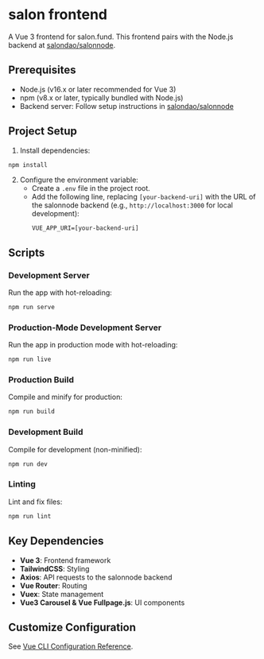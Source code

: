 # salon frontend

A Vue 3 frontend for salon.fund. This frontend pairs with the Node.js backend at [salondao/salonnode](https://github.com/salondao/salonnode).

## Prerequisites

- Node.js (v16.x or later recommended for Vue 3)
- npm (v8.x or later, typically bundled with Node.js)
- Backend server: Follow setup instructions in [salondao/salonnode](https://github.com/salondao/salonnode)

## Project Setup

1. Install dependencies:

```bash
npm install
```

2. Configure the environment variable:
   - Create a `.env` file in the project root.
   - Add the following line, replacing `[your-backend-uri]` with the URL of the salonnode backend (e.g., `http://localhost:3000` for local development):
     ```env
     VUE_APP_URI=[your-backend-uri]
     ```

## Scripts

### Development Server

Run the app with hot-reloading:

```bash
npm run serve
```

### Production-Mode Development Server

Run the app in production mode with hot-reloading:

```bash
npm run live
```

### Production Build

Compile and minify for production:

```bash
npm run build
```

### Development Build

Compile for development (non-minified):

```bash
npm run dev
```

### Linting

Lint and fix files:

```bash
npm run lint
```

## Key Dependencies

- **Vue 3**: Frontend framework
- **TailwindCSS**: Styling
- **Axios**: API requests to the salonnode backend
- **Vue Router**: Routing
- **Vuex**: State management
- **Vue3 Carousel & Vue Fullpage.js**: UI components

## Customize Configuration

See [Vue CLI Configuration Reference](https://cli.vuejs.org/config/).
